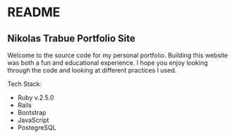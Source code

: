 # README

## Nikolas Trabue Portfolio Site

Welcome to the source code for my personal portfolio. Building this website was both a fun and educational experience. I hope you enjoy looking through the code and looking at different practices I used.

Tech Stack:
- Ruby v.2.5.0
- Rails
- Bootstrap
- JavaScript
- PostegreSQL

